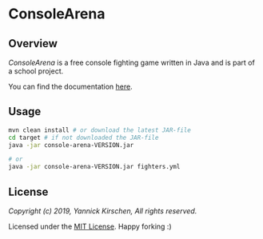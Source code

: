 # ConsoleArena

## Overview

*ConsoleArena* is a free console fighting game written in Java and is part of a school project.

You can find the documentation [here](https://yannickkirschen.github.io/console-arena/).

## Usage

```bash
mvn clean install # or download the latest JAR-file
cd target # if not downloaded the JAR-file
java -jar console-arena-VERSION.jar

# or
java -jar console-arena-VERSION.jar fighters.yml
```

## License

*Copyright (c) 2019, Yannick Kirschen, All rights reserved.*

Licensed under the [MIT License](https://github.com/yannickkirschen/console-arena/blob/master/LICENSE).
Happy forking :)